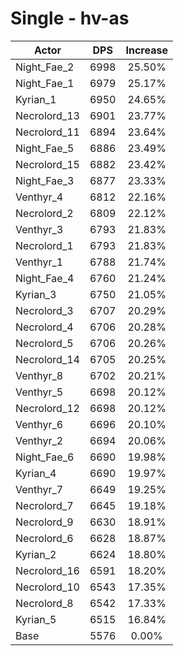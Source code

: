 # Single - hv-as
| Actor | DPS | Increase |
|---|:---:|:---:|
|Night_Fae_2|6998|25.50%|
|Night_Fae_1|6979|25.17%|
|Kyrian_1|6950|24.65%|
|Necrolord_13|6901|23.77%|
|Necrolord_11|6894|23.64%|
|Night_Fae_5|6886|23.49%|
|Necrolord_15|6882|23.42%|
|Night_Fae_3|6877|23.33%|
|Venthyr_4|6812|22.16%|
|Necrolord_2|6809|22.12%|
|Venthyr_3|6793|21.83%|
|Necrolord_1|6793|21.83%|
|Venthyr_1|6788|21.74%|
|Night_Fae_4|6760|21.24%|
|Kyrian_3|6750|21.05%|
|Necrolord_3|6707|20.29%|
|Necrolord_4|6706|20.28%|
|Necrolord_5|6706|20.26%|
|Necrolord_14|6705|20.25%|
|Venthyr_8|6702|20.21%|
|Venthyr_5|6698|20.12%|
|Necrolord_12|6698|20.12%|
|Venthyr_6|6696|20.10%|
|Venthyr_2|6694|20.06%|
|Night_Fae_6|6690|19.98%|
|Kyrian_4|6690|19.97%|
|Venthyr_7|6649|19.25%|
|Necrolord_7|6645|19.18%|
|Necrolord_9|6630|18.91%|
|Necrolord_6|6628|18.87%|
|Kyrian_2|6624|18.80%|
|Necrolord_16|6591|18.20%|
|Necrolord_10|6543|17.35%|
|Necrolord_8|6542|17.33%|
|Kyrian_5|6515|16.84%|
|Base|5576|0.00%|
